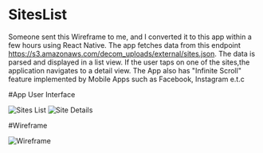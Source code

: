 # SitesList
Someone sent this Wireframe to me, and I converted it to this app within a few hours using React Native. The app fetches data from this endpoint https://s3.amazonaws.com/decom_uploads/external/sites.json. The data is parsed and displayed in a list view. If the user taps on one of the sites,the application navigates to a detail view. The App also has "Infinite Scroll" feature implemented by Mobile Apps such as Facebook, Instagram e.t.c

#App User Interface

![Sites List](https://i.imgur.com/0qzGbDo.png)
![Site Details](https://i.imgur.com/heMnmV1.png)


#Wireframe

![Wireframe](https://i.imgur.com/LBSvprv.png)
